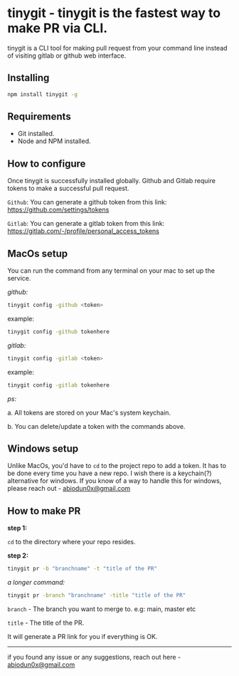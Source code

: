 # tinygit - tinygit is the fastest way to make PR via CLI. 

tinygit is a CLI tool for making pull request from your command line instead of visiting gitlab or github web interface.

## Installing

```sh
npm install tinygit -g
```

## Requirements

  - Git installed.
  - Node and NPM installed.
  
## How to configure

Once tinygit is successfully installed globally. Github and Gitlab require tokens to make a successful pull request.  

`Github`: You can generate a github token from this link: https://github.com/settings/tokens

`Gitlab`: You can generate a gitlab token from this link:  https://gitlab.com/-/profile/personal_access_tokens



## MacOs setup 

You can run the command from any terminal on your mac to set up the service. 

*github:*

```sh
tinygit config -github <token>
```

example:

```sh
tinygit config -github tokenhere
```

*gitlab:* 

```sh
tinygit config -gitlab <token>
```

example:

```sh
tinygit config -gitlab tokenhere
```

*ps:* 

a. All tokens are stored on your Mac's system keychain.

b. You can delete/update a token with the commands above.

## Windows setup

Unlike MacOs, you'd have to `cd` to the project repo to add a token. It has to be done every time you have a new repo. I wish there is a keychain(?) alternative for windows. If you know of a way to handle this for windows, please reach out - abiodun0x@gmail.com

 
## How to make PR

**step 1:**

`cd` to the directory where your repo resides. 

**step 2:** 

```sh
tinygit pr -b "branchname" -t "title of the PR"
```

*a longer command:*

```sh
tinygit pr -branch "branchname" -title "title of the PR"
```

`branch` - The branch you want to merge to. e.g: main, master etc

`title` - The title of the PR.  


It will generate a PR link for you if everything is OK. 

*****

if you found any issue or any suggestions, reach out here - abiodun0x@gmail.com


